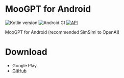 # MooGPT for Android
![Kotlin version](https://img.shields.io/github/v/release/JetBrains/kotlin?display_name=tag&style=flat&logoColor=%23FFFFFF&label=kotlin&color=8051FF) ![Android CI](https://github.com/MooGPT/android/actions/workflows/android.yml/badge.svg) [![API](https://img.shields.io/badge/API-22%2B-brightgreen.svg?style=flat)](https://android-arsenal.com/api?level=22)

MooGPT for Android (recommended SimSimi to OpenAI)
# Download
- Google Play
- [GitHub](https://github.com/MooGPT/android/releases)
